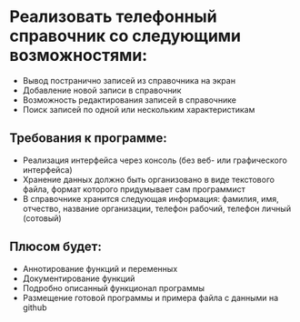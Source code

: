 # Реализовать телефонный справочник со следующими возможностями:
* Вывод постранично записей из справочника на экран 
* Добавление новой записи в справочник 
* Возможность редактирования записей в справочнике 
* Поиск записей по одной или нескольким характеристикам

## Требования к программе:
* Реализация интерфейса через консоль (без веб- или графического интерфейса) 
* Хранение данных должно быть организовано в виде текстового файла, формат которого придумывает сам программист 
* В справочнике хранится следующая информация: фамилия, имя, отчество, название организации, телефон рабочий, телефон личный (сотовый)

## Плюсом будет:
* Аннотирование функций и переменных 
* Документирование функций 
* Подробно описанный функционал программы 
* Размещение готовой программы и примера файла с данными на github
